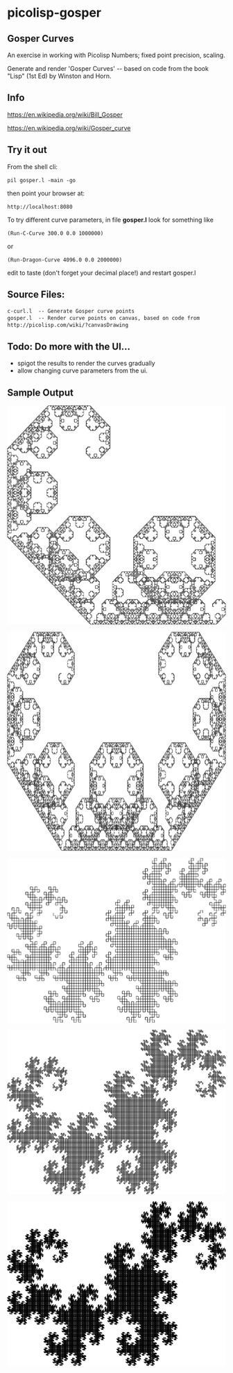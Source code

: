 # picolisp-gosper
## Gosper Curves

An exercise in working with Picolisp Numbers; fixed point precision, scaling.

Generate and render 'Gosper Curves' -- based on code from the book "Lisp" (1st Ed) by Winston and Horn.

## Info

https://en.wikipedia.org/wiki/Bill_Gosper

https://en.wikipedia.org/wiki/Gosper_curve


## Try it out

From the shell cli:
~~~~
pil gosper.l -main -go
~~~~
then point your browser at:
~~~~
http://localhost:8080
~~~~

To try different curve parameters, in file **gosper.l** look for something like
~~~~
(Run-C-Curve 300.0 0.0 1000000)
~~~~
or
~~~~
(Run-Dragon-Curve 4096.0 0.0 2000000)
~~~~

edit to taste (don't forget your decimal place!) and restart gosper.l

## Source Files:
~~~~ 
c-curl.l  -- Generate Gosper curve points
gosper.l  -- Render curve points on canvas, based on code from http://picolisp.com/wiki/?canvasDrawing
~~~~ 

## Todo: Do more with the UI... 
* spigot the results to render the curves gradually
* allow changing curve parameters from the ui.

## Sample Output

![Image](https://github.com/thinknlive/picolisp-gosper/blob/master/c-1.png)


![Image](https://github.com/thinknlive/picolisp-gosper/blob/master/c-2.png)


![Image](https://github.com/thinknlive/picolisp-gosper/blob/master/d-1.png)

![Image](https://github.com/thinknlive/picolisp-gosper/blob/master/d-2.png)

![Image](https://github.com/thinknlive/picolisp-gosper/blob/master/d-3.png)

